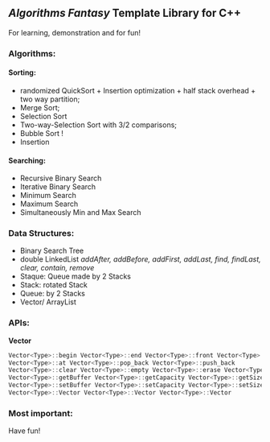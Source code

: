 ## _Algorithms Fantasy_ Template Library for C++

For learning, demonstration and for fun! 

### Algorithms:

#### Sorting:
- randomized QuickSort + Insertion optimization + half stack overhead + two way partition; 
- Merge Sort; 
- Selection Sort
- Two-way-Selection Sort with 3/2 comparisons; 
- Bubble Sort !
- Insertion
 
#### Searching:
- Recursive Binary Search
- Iterative Binary Search
- Minimum Search
- Maximum Search
- Simultaneously Min and Max Search

### Data Structures:
- Binary Search Tree
- double LinkedList
_addAfter, addBefore, addFirst, addLast, find, findLast, clear, contain, remove_
- Staque: Queue made by 2 Stacks
- Stack: rotated Stack
- Queue: by 2 Stacks
- Vector/ ArrayList

### APIs:
**Vector**
```cpp
Vector<Type>::begin Vector<Type>::end Vector<Type>::front Vector<Type>::back
Vector<Type>::at Vector<Type>::pop_back Vector<Type>::push_back 
Vector<Type>::clear Vector<Type>::empty Vector<Type>::erase Vector<Type>::expand 
Vector<Type>::getBuffer Vector<Type>::getCapacity Vector<Type>::getSize 
Vector<Type>::setBuffer Vector<Type>::setCapacity Vector<Type>::setSize 
Vector<Type>::Vector Vector<Type>::Vector Vector<Type>::Vector
```

### Most important:
Have fun! 

